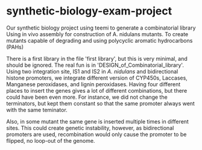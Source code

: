 # synthetic-biology-exam-project

Our synthetic biology project using teemi to generate a combinatorial library
Using in vivo assembly for construction of A. nidulans mutants.
To create mutants capable of degrading and using polycyclic aromatic hydrocarbons (PAHs)

There is a first library in the file 'first library', but this is very minimal, and should be ignored.
The real fun is in 'DESIGN_of_Combinatorial_library'.
Using two integration site, IS1 and IS2 in *A. nidulans* and bidirectional histone promoters, we integrate different version of CYP450s, Laccases, Manganese peroxidases, and lignin peroxidases.
Having four different places to insert the genes gives a lot of different combinations, but there could have been even more.
For instance, we did not change the terminators, but kept them constant so that the same promoter always went with the same teminator.

Also, in some mutant the same gene is inserted multiple times in different sites. This could create genetic instability, however, as bidirectional promoters are used, recombination would only cause the promoter to be flipped, no loop-out of the genome.
